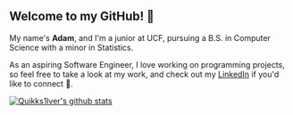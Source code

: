 ## Welcome to my GitHub! 👋

My name's **Adam**, and I'm a junior at UCF, pursuing a B.S. in Computer Science with a minor in Statistics.

As an aspiring Software Engineer, I love working on programming projects, so feel free to take a look at my work, and check out my [LinkedIn](https://www.linkedin.com/in/adam-n-fernandes/) if you'd like to connect 🙂.

[![Quikks1lver's github stats](https://github-readme-stats.vercel.app/api?username=Quikks1lver&count_private=true&show_icons=true&theme=material-palenight)](https://github.com/anuraghazra/github-readme-stats)
